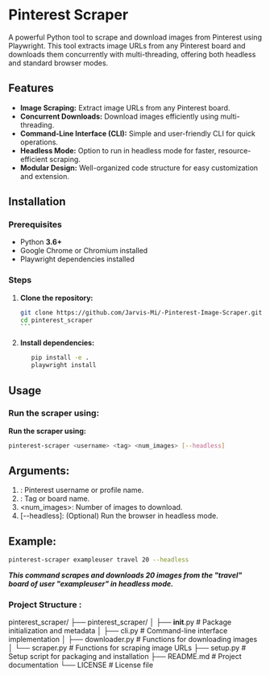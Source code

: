 # Pinterest Scraper

A powerful Python tool to scrape and download images from Pinterest using Playwright. This tool extracts image URLs from any Pinterest board and downloads them concurrently with multi-threading, offering both headless and standard browser modes.

## Features

- **Image Scraping:** Extract image URLs from any Pinterest board.
- **Concurrent Downloads:** Download images efficiently using multi-threading.
- **Command-Line Interface (CLI):** Simple and user-friendly CLI for quick operations.
- **Headless Mode:** Option to run in headless mode for faster, resource-efficient scraping.
- **Modular Design:** Well-organized code structure for easy customization and extension.

## Installation

### Prerequisites

- Python **3.6+**
- Google Chrome or Chromium installed
- Playwright dependencies installed

### Steps

1. **Clone the repository:**

   ```bash
   git clone https://github.com/Jarvis-Mi/-Pinterest-Image-Scraper.git
   cd pinterest_scraper
   ‍‍```
2. **Install dependencies:**
      ```bash
         pip install -e .
         playwright install
      ```
##   Usage
###   Run the scraper using:

**Run the scraper using:**
```bash
pinterest-scraper <username> <tag> <num_images> [--headless]
```
##   Arguments:
1. <username>: Pinterest username or profile name.
2. <tag>: Tag or board name.
3. <num_images>: Number of images to download.
4. [--headless]: (Optional) Run the browser in headless mode.

##   Example:
```bash
pinterest-scraper exampleuser travel 20 --headless
```
***This command scrapes and downloads 20 images from the "travel" board of user "exampleuser" in headless mode.***

###   Project Structure :

pinterest_scraper/
├── pinterest_scraper/
│   ├── __init__.py          # Package initialization and metadata
│   ├── cli.py               # Command-line interface implementation
│   ├── downloader.py        # Functions for downloading images
│   └── scraper.py           # Functions for scraping image URLs
├── setup.py                 # Setup script for packaging and installation
├── README.md                # Project documentation
└── LICENSE                  # License file
